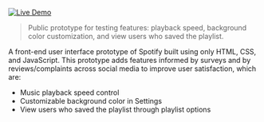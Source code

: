 [![Live Demo](https://img.shields.io/badge/demo-live-green)](https://cristalivia.github.io/enhance_spotify_prototype/playlist/my-playlist-1.html)
> Public prototype for testing features: playback speed, background color customization, and view users who saved the playlist.

A front-end user interface prototype of Spotify built using only HTML, CSS, and JavaScript. 
This prototype adds features informed by surveys and by reviews/complaints across social media to improve user satisfaction, which are:
- Music playback speed control
- Customizable background color in Settings
- View users who saved the playlist through playlist options
